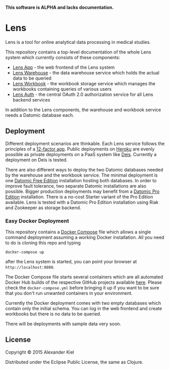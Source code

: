 __This software is ALPHA and lacks documentation.__

# Lens

Lens is a tool for online analytical data processing in medical studies.

This repository contains a top-level documentation of the whole Lens system 
which currently consists of these components:

* [Lens App][1] - the web frontend of the Lens system
* [Lens Warehouse][2] - the data warehouse service which holds the actual data
  to be queried
* [Lens Workbook][3] - the workbook storage service which manages the workbooks
  containing queries of various users
* [Lens Auth][4] - the central OAuth 2.0 authorization service for all Lens 
  backend services
  
In addition to the Lens components, the warehouse and workbook service needs a
Datomic database each.
  
## Deployment
  
Different deployment scenarios are thinkable. Each Lens service follows the
principles of a [12-factor app][5]. Public deployments on [Heroku][6] are evenly
possible as private deployments on a PaaS system like [Deis][7]. Currently a
deployment on Deis is tested.

There are also different ways to deploy the two Datomic databases needed by the
warehouse and the workbook service. The minimal deployment is one 
[Datomic Free Edition][8] installation hosting both databases. In order to
improve fault tolerance, two separate Datomic installations are also possible.
Bigger production deployments may benefit from a [Datomic Pro Edition][9] 
installation. There is a no-cost Starter variant of the Pro Edition available.
Lens is tested with a Datomic Pro Edition installation using Riak and Zookeeper
as storage backend.

### Easy Docker Deployment

This repository contains a [Docker Compose][10] file which allows a single
command deployment assuming a working Docker installation. All you need to do
is cloning this repo and typing

    docker-compose up
    
after the Lens system is started, you can point your browser at 
`http://localhost:8080`. 

The Docker Compose file starts several containers which are all automated Docker
Hub builds of the respective GitHub projects available [here][11]. Please check
the `docker-compose.yml` before bringing it up if you want to be sure that you
don't run unwanted containers in your environment.

Currently the Docker deployment comes with two empty databases which contain
only the initial schema. You can log in the web frontend and create workbooks
but there is no data to be queried. 

There will be deployments with sample data very soon.

## License

Copyright © 2015 Alexander Kiel

Distributed under the Eclipse Public License, the same as Clojure.

[1]: <https://github.com/alexanderkiel/lens-app>
[2]: <https://github.com/alexanderkiel/lens-warehouse>
[3]: <https://github.com/alexanderkiel/lens-workbook>
[4]: <https://github.com/alexanderkiel/lens-auth>
[5]: <http://12factor.net>
[6]: <https://www.heroku.com>
[7]: <http://deis.io>
[8]: <https://my.datomic.com/downloads/free>
[9]: <http://www.datomic.com/get-datomic.html>
[10]: <https://docs.docker.com/compose/>
[11]: <https://hub.docker.com/u/akiel/>
